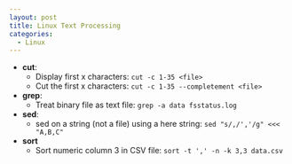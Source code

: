 ```yaml
---
layout: post
title: Linux Text Processing
categories:
  - Linux
---
```

* **cut**:  
  * Display first x characters: `cut -c 1-35 <file>`
  * Cut the first x characters: `cut -c 1-35 --completement <file>`
* **grep**:  
  * Treat binary file as text file: `grep -a data fsstatus.log`
* **sed**:  
  * sed on a string (not a file) using a here string: `sed "s/,/','/g" <<< "A,B,C"`
* **sort**
  * Sort numeric column 3 in CSV file: `sort -t ',' -n -k 3,3 data.csv`  
